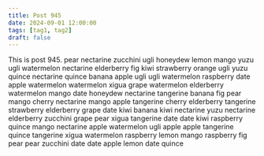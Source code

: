 ```yaml
---
title: Post 945
date: 2024-09-01 12:00:00
tags: [tag1, tag2]
draft: false
---
```

This is post 945.
pear
nectarine
zucchini
ugli
honeydew
lemon
mango
yuzu
ugli
watermelon
nectarine
elderberry
fig
kiwi
strawberry
orange
ugli
yuzu
quince
nectarine
quince
banana
apple
ugli
ugli
watermelon
raspberry
date
apple
watermelon
watermelon
xigua
grape
watermelon
elderberry
watermelon
mango
date
honeydew
nectarine
tangerine
banana
fig
pear
mango
cherry
nectarine
mango
apple
tangerine
cherry
elderberry
tangerine
strawberry
elderberry
grape
date
kiwi
banana
kiwi
nectarine
yuzu
nectarine
elderberry
zucchini
grape
pear
xigua
tangerine
date
date
kiwi
raspberry
quince
mango
nectarine
apple
watermelon
ugli
apple
apple
tangerine
quince
tangerine
xigua
watermelon
raspberry
lemon
mango
raspberry
fig
pear
pear
zucchini
date
date
apple
lemon
date
quince
